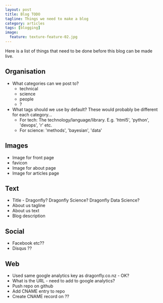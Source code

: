 ```yaml
---
layout: post
title: Blog TODO
tagline: Things we need to make a blog
category: articles
tags: [blogging]
image:
  feature: texture-feature-02.jpg
---
```


Here is a list of things that need to be done before this blog can be made live.

## Organisation

- What categories can we post to?
   - technical
   - science
   - people
   - ?
- What tags should we use by default? These would probably be different for
each category...
   - For tech: The technology/language/library. E.g. 'html5', 'python', 'devops', 'r' etc.
   - For science: 'methods', 'bayesian', 'data' 


## Images

- Image for front page
- favicon
- Image for about page
- Image for articles page

## Text

- Title - Dragonfly? Dragonfly Science? Dragonfly Data Science?
- About us tagline
- About us text
- Blog description

## Social

- Facebook etc??
- Disqus ??

## Web

- Used same google analytics key as dragonfly.co.nz - OK?
- What is the URL - need to add to google analytics?
- Push repo on github
- Add CNAME entry to repo
- Create CNAME record on ??


